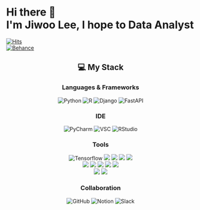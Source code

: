# Hi there 👋 </br>I'm Jiwoo Lee, I hope to Data Analyst
[![Hits](https://hits.seeyoufarm.com/api/count/incr/badge.svg?url=https%3A%2F%2Fgithub.com%2FJIIIW&count_bg=%237BBDFF&title_bg=%239E9E9E&icon=&icon_color=%237EB8FF&title=hits&edge_flat=false)](https://hits.seeyoufarm.com)</br>
[![Behance](https://img.shields.io/badge/Behance-1769FF?logo=behance&logoColor=fff&style=for-the-badge)](https://www.behance.net/ef1b4f95)

<div align="center">
  <h2>💻 My Stack</h2>
  <h3>Languages & Frameworks</h3>
  <img alt="Python" src="https://img.shields.io/badge/Python-3776AB?style=for-the-badge&logo=python&logoColor=white"/> <img alt="R" src="https://img.shields.io/badge/R-276DC3?style=for-the-badge&logo=r&logoColor=white"/> <img alt="Django" src="https://img.shields.io/badge/Django-092E20?style=for-the-badge&logo=django&logoColor=white"/> <img alt="FastAPI" src="https://img.shields.io/badge/FastAPI-009688?style=for-the-badge&logo=fastapi&logoColor=white"/>
  
  <h3>IDE</h3>
  <img alt="PyCharm" src="https://img.shields.io/badge/PyCharm-000000.svg?&style=for-the-badge&logo=PyCharm&logoColor=white"/> <img alt="VSC" src="https://img.shields.io/badge/Visual_Studio_Code-0078D4?style=for-the-badge&logo=visual%20studio%20code&logoColor=white"/> <img alt="RStudio" src="https://img.shields.io/badge/RStudio-75AADB?style=for-the-badge&logo=RStudio&logoColor=white"/></br>
  
  <h3>Tools</h3>
  <img alt="Tensorflow" src="https://img.shields.io/badge/TensorFlow-FF6F00?style=for-the-badge&logo=tensorflow&logoColor=white"/> <img src="https://img.shields.io/badge/PyTorch-EE4C2C?style=for-the-badge&logo=PyTorch&logoColor=white"> <img src="https://img.shields.io/badge/Pandas-150458?style=for-the-badge&logo=Pandas&logoColor=white"> <img src="https://img.shields.io/badge/Numpy-013243?style=for-the-badge&logo=Numpy&logoColor=white"> <img src="https://img.shields.io/badge/HuggingFace-FFD21E?style=for-the-badge&logo=HuggingFace&logoColor=white"></br><img src="https://img.shields.io/badge/Ollama-000000?style=for-the-badge&logo=Ollama&logoColor=white"> <img src="https://img.shields.io/badge/OpenAI-412991?style=for-the-badge&logo=OpenAI&logoColor=white"> <img src="https://img.shields.io/badge/LangChain-1C3C3C?style=for-the-badge&logo=LangChain&logoColor=white"> <img src="https://img.shields.io/badge/Streamlit-FF4B4B?style=for-the-badge&logo=Streamlit&logoColor=white"> <img src="https://img.shields.io/badge/Scikit-leran-F7931E?style=for-the-badge&logo=Scikit-learn&logoColor=white"></br><img src="https://img.shields.io/badge/Keras-D00000?style=for-the-badge&logo=Keras&logoColor=white"> <img src="https://img.shields.io/badge/OpenCV-5C3EE8?style=for-the-badge&logo=OpenCV&logoColor=white">
  
  <h3>Collaboration</h3>
  <img alt="GitHub" src="https://img.shields.io/badge/GitHub-100000?style=for-the-badge&logo=github&logoColor=white"/> <img alt="Notion" src="https://img.shields.io/badge/Notion-000000?style=for-the-badge&logo=notion&logoColor=white"/> <img alt="Slack" src="https://img.shields.io/badge/Slack-4A154B?style=for-the-badge&logo=slack&logoColor=white"/> 

</div>



<!--
- 👋 Hi, I’m @JIIIW
- 👀 I’m interested in ...
- 🌱 I’m currently learning ...
- 💞️ I’m looking to collaborate on ...
- 📫 How to reach me ...
- 😄 Pronouns: ...
- ⚡ Fun fact: ...
JIIIW/JIIIW is a ✨ special ✨ repository because its `README.md` (this file) appears on your GitHub profile.
You can click the Preview link to take a look at your changes.
-->
